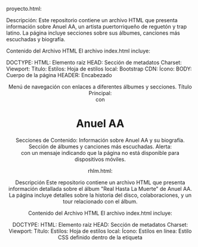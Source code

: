 proyecto.html:

Descripción:
Este repositorio contiene un archivo HTML que presenta información sobre Anuel AA, un artista puertorriqueño de reguetón y trap latino. La página incluye secciones sobre sus álbumes, canciones más escuchadas y biografía.

Contenido del Archivo HTML
El archivo index.html incluye:

DOCTYPE: <!DOCTYPE html>
HTML: Elemento raíz <html lang="en">
HEAD: Sección de metadatos <head>
Charset: <meta charset="UTF-8">
Viewport: <meta name="viewport" content="width=device-width, initial-scale=1.0">
Título: <title>Anuel AA</title>
Estilos:
Hoja de estilos local: <link rel="stylesheet" href="proyecto.css">
Bootstrap CDN: <link href="https://cdn.jsdelivr.net/npm/bootstrap@5.3.3/dist/css/bootstrap.min.css" rel="stylesheet" integrity="sha384-QWTKZyjpPEjISv5WaRU9OFeRpok6YctnYmDr5pNlyT2bRjXh0JMhjY6hW+ALEwIH" crossorigin="anonymous">
Ícono: <link rel="shortcut icon" href="discos/icono.png" type="image/x-icon">
BODY: Cuerpo de la página <body>
HEADER: Encabezado <header class="cabeza">
Menú de navegación con enlaces a diferentes álbumes y secciones.
Título Principal: <div class="nombre"> con <h1>Anuel AA</h1>
Secciones de Contenido:
Información sobre Anuel AA y su biografía.
Sección de álbumes y canciones más escuchadas.
Alerta: <div class="alerta"> con un mensaje indicando que la página no está disponible para dispositivos móviles.


rhlm.html:

Descripción
Este repositorio contiene un archivo HTML que presenta información detallada sobre el álbum "Real Hasta La Muerte" de Anuel AA. La página incluye detalles sobre la historia del disco, colaboraciones, y un tour relacionado con el álbum.

Contenido del Archivo HTML
El archivo index.html incluye:

DOCTYPE: <!DOCTYPE html>
HTML: Elemento raíz <html lang="en">
HEAD: Sección de metadatos <head>
Charset: <meta charset="UTF-8">
Viewport: <meta name="viewport" content="width=device-width, initial-scale=1.0">
Título: <title>RHLM</title>
Estilos:
Hoja de estilos local: <link rel="stylesheet" href="albumes.css">
Ícono: <link rel="shortcut icon" href="discos/icono.png" type="image/x-icon">
Estilos en línea: Estilo CSS definido dentro de la etiqueta <style> en el head.
BODY: Cuerpo de la página <body>
HEADER: Encabezado <header class="cabeza">
Título del álbum: <h1>Real Hasta La Muerte</h1>
Imagen del disco: <img id="foto" src="discos/dis-rhlm.png" alt="disco">
Contenido Principal: <div class="container">
Sección de Historia del Disco: <div class="music">
Información sobre el álbum, fecha de lanzamiento, colaboraciones y logros.
Incrustación de Spotify para reproducir el álbum.
Sección de Tour por el Disco: <div class="estatic">
Información y imagen relacionada con el tour del álbum.
Alerta: <div class="alerta"> con un mensaje indicando que la página no está disponible para dispositivos móviles.


emmanuel.html:

Descripción
Este repositorio contiene un archivo HTML que presenta información detallada sobre el álbum "Emmanuel" de Anuel AA. La página incluye detalles sobre la historia del disco, colaboraciones, y un tour relacionado con el álbum.

Contenido del Archivo HTML
El archivo index.html incluye:

DOCTYPE: <!DOCTYPE html>
HTML: Elemento raíz <html lang="en">
HEAD: Sección de metadatos <head>
Charset: <meta charset="UTF-8">
Viewport: <meta name="viewport" content="width=device-width, initial-scale=1.0">
Título: <title>Emmanuel</title>
Estilos:
Hoja de estilos local: <link rel="stylesheet" href="albumes.css">
Ícono: <link rel="shortcut icon" href="discos/icono.png" type="image/x-icon">
Estilos en línea: Estilo CSS definido dentro de la etiqueta <style> en el head para personalizar el fondo, colores de texto y bordes de algunos elementos.
BODY: Cuerpo de la página <body>
HEADER: Encabezado <header class="cabeza">
Título del álbum: <h1>Emmanuel</h1>
Imagen del disco: <img id="foto" src="discos/dis-emmanuel.png" alt="disco">
Contenido Principal: <div class="container">
Sección de Historia del Disco: <div class="music">
Información detallada sobre el álbum, fecha de lanzamiento, colaboraciones y destacados.
Incrustación de Spotify para reproducir el álbum.
Sección de Tour por el Disco: <div class="estatic">
Información y imagen relacionada con el tour del álbum.
Alerta: <div class="alerta"> con un mensaje indicando que la página no está disponible para dispositivos móviles.



los-dioses.html:

Descripción
Este repositorio contiene un archivo HTML que presenta información detallada sobre el álbum "Los Dioses" de Anuel AA y Ozuna. La página incluye detalles sobre la historia del disco, colaboraciones, y un tour relacionado con el álbum.

Contenido del Archivo HTML
El archivo index.html incluye:

DOCTYPE: <!DOCTYPE html>
HTML: Elemento raíz <html lang="en">
HEAD: Sección de metadatos <head>
Charset: <meta charset="UTF-8">
Viewport: <meta name="viewport" content="width=device-width, initial-scale=1.0">
Título: <title>Los Dioses</title>
Estilos:
Hoja de estilos local: <link rel="stylesheet" href="albumes.css">
Ícono: <link rel="shortcut icon" href="discos/icono.png" type="image/x-icon">
Estilos en línea: Estilo CSS definido dentro de la etiqueta <style> en el head para personalizar el fondo, colores de texto y bordes de algunos elementos.
BODY: Cuerpo de la página <body>
HEADER: Encabezado <header class="cabeza">
Título del álbum: <h1>LOS DIOSES</h1>
Imagen del disco y foto adicional: <img id="foto2" src="discos/disco.png" alt="disco"> y <img id="foto1" src="los-dioses.jpg" alt="disco">
Contenido Principal: <div class="container">
Sección de Historia del Disco: <div class="music">



llnm.html:

Descripción
Este repositorio contiene un archivo HTML que presenta información detallada sobre el álbum "Las Leyendas Nunca Mueren" de Anuel AA. La página incluye detalles sobre la historia del disco, fecha de lanzamiento, y un tour relacionado con el álbum.

Contenido del Archivo HTML
El archivo index.html incluye:

DOCTYPE: <!DOCTYPE html>
HTML: Elemento raíz <html lang="en">
HEAD: Sección de metadatos <head>
Charset: <meta charset="UTF-8">
Viewport: <meta name="viewport" content="width=device-width, initial-scale=1.0">
Título: <title>Las Leyendas Nunca Mueren</title>
Estilos:
Hoja de estilos local: <link rel="stylesheet" href="albumes.css">
Ícono: <link rel="shortcut icon" href="discos/icono.png" type="image/x-icon">
Estilos en línea: Estilo CSS definido dentro de la etiqueta <style> en el head para personalizar el fondo, colores de texto y bordes de algunos elementos.
BODY: Cuerpo de la página <body>
HEADER: Encabezado <header class="cabeza">
Título del álbum: <h1>Las Leyendas Nunca Mueren</h1>
Imagen del disco: <img id="foto" src="discos/dis-llnm.png" alt="disco">
Contenido Principal: <div class="container">
Sección de Historia del Disco: <div class="music">
Información detallada sobre el álbum, fecha de lanzamiento y contexto histórico.
Incrustación de Spotify para reproducir el álbum.
Sección de Tour por el Disco: <div class="estatic">
Información y imagen relacionada con el tour del álbum.
Alerta: <div class="alerta"> con un mensaje indicando que la página no está disponible para dispositivos móviles.
Información detallada sobre el álbum, formación del grupo, fecha de lanzamiento y detalles de la portada.
Incrustación de Spotify para reproducir el álbum.
Sección de Tour por el Disco: <div class="estatic">
Información y imagen relacionada con el tour del álbum.
Alerta: <div class="alerta"> con un mensaje indicando que la página no está disponible para dispositivos móviles.



llnm2.html:

README
Descripción
Este repositorio contiene un archivo HTML que presenta información detallada sobre el álbum "Las Leyendas Nunca Mueren 2" de Anuel AA. La página incluye detalles sobre la historia del disco, fecha de lanzamiento, colaboraciones y un tour relacionado con el álbum.

Contenido del Archivo HTML
El archivo index.html incluye:

DOCTYPE: <!DOCTYPE html>
HTML: Elemento raíz <html lang="en">
HEAD: Sección de metadatos <head>
Charset: <meta charset="UTF-8">
Viewport: <meta name="viewport" content="width=device-width, initial-scale=1.0">
Título: <title>Las Leyendas Nunca Mueren 2</title>
Estilos:
Hoja de estilos local: <link rel="stylesheet" href="albumes.css">
Ícono: <link rel="shortcut icon" href="discos/icono.png" type="image/x-icon">
Estilos en línea: Estilo CSS definido dentro de la etiqueta <style> en el head para personalizar el fondo, colores de texto y bordes de algunos elementos.
BODY: Cuerpo de la página <body>
HEADER: Encabezado <header class="cabeza">
Título del álbum: <h1>Las Leyendas Nunca Mueren 2</h1>
Imagen del disco: <img id="foto" src="discos/dis-llnm2.png" alt="disco">
Contenido Principal: <div class="container">
Sección de Historia del Disco: <div class="music">
Información detallada sobre el álbum, fecha de lanzamiento, colaboraciones y contexto histórico.
Incrustación de Spotify para reproducir el álbum.
Sección de Tour por el Disco: <div class="estatic">
Información y imagen relacionada con el tour del álbum.
Alerta: <div class="alerta"> con un mensaje indicando que la página no está disponible para dispositivos móviles.



canciones.html:

README
Descripción:
Este repositorio contiene un archivo HTML que presenta las "Top 10 Canciones Más Escuchadas" con incrustaciones de Spotify para cada canción. La página está diseñada para mostrar información y permitir la reproducción de fragmentos de las canciones directamente desde Spotify.

Contenido del Archivo HTML:

DOCTYPE: <!DOCTYPE html>
HTML: Elemento raíz <html lang="en">
HEAD: Sección de metadatos <head>
Charset: <meta charset="UTF-8">
Viewport: <meta name="viewport" content="width=device-width, initial-scale=1.0">
Título: <title>Canciones Mas escuchadas</title>
Ícono: <link rel="shortcut icon" href="discos/icono.png" type="image/x-icon">
Estilos: Hoja de estilos local <link rel="stylesheet" href="escuchados.css">
BODY: Cuerpo de la página <body>
HEADER: Encabezado <header class="cabeza">
Fondo: <div class="fondo"> (aunque está vacío en el HTML proporcionado)
Contenedor Principal: <div class="container">
División Izquierda: <div class="izquierda">
Título: <h1> Top 10 Canciones Mas Escuchadas</h1>
Lista Ordenada: <ol type="number">
Elementos de la lista (cada uno con un título de canción seguido de una incrustación de Spotify).
División Derecha: <div class="derecha">
Top 1: Título <h2> y primera incrustación de Spotify más grande.
Cuadro: <div class="cuadro"> con el título de la primera canción.
Alerta: <div class="alerta"> con un mensaje indicando que la página no está disponible para dispositivos móviles.


canciones.html:

README
Descripción:
Este repositorio contiene un archivo HTML que presenta la biografía del cantante puertorriqueño Anuel AA. El archivo HTML está diseñado para proporcionar información detallada sobre la vida y la carrera de Anuel AA, incluyendo incrustaciones de Spotify para reproducir algunas de sus canciones más populares directamente desde la página.

DOCTYPE: <!DOCTYPE html>
HTML: Elemento raíz <html lang="en">
HEAD: Sección de metadatos <head>
Charset: <meta charset="UTF-8">
Viewport: <meta name="viewport" content="width=device-width, initial-scale=1.0">
Título: <title>Biografía</title>
Ícono: <link rel="shortcut icon" href="discos/icono.png" type="image/x-icon">
Hoja de estilos: <link rel="stylesheet" href="bio.css">
BODY: Cuerpo de la página <body>
HEADER: Encabezado <header class="cabeza">
CONTENEDOR PRINCIPAL: <div class="container">
DIVISIÓN IZQUIERDA: <div class="left">
Título y nombre del artista
Biografía detallada de Anuel AA
Imagen del artista con detalles adicionales
DIVISIÓN DERECHA: <div class="right">
Información actual sobre Anuel AA
Incrustación de Spotify para la canción actual destacada
ALERTA: <div class="alerta">
Mensaje indicando que la página no está disponible para dispositivos móviles
Estilos
Los estilos visuales para la página están definidos en el archivo bio.css. Este archivo contiene las reglas CSS necesarias para dar formato y diseño a la biografía de Anuel AA.

Tecnologías Utilizadas
HTML5
CSS3
Spotify Embedded Player
Uso
Para ver la biografía de Anuel AA, simplemente abre el archivo index.html en tu navegador web preferido. Asegúrate de tener una conexión a internet activa para reproducir las canciones mediante las incrustaciones de Spotify.

Contribución
Este proyecto está abierto a contribuciones y mejoras. Siéntete libre de forkear este repositorio, hacer cambios y enviar un pull request.

